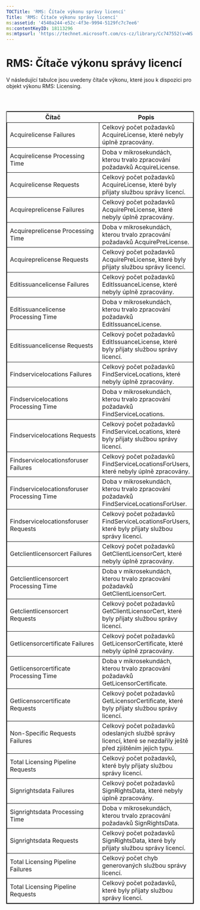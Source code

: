 ```yaml
---
TOCTitle: 'RMS: Čítače výkonu správy licencí'
Title: 'RMS: Čítače výkonu správy licencí'
ms:assetid: '4540a244-e52c-4f3e-9994-5129fc7c7ee6'
ms:contentKeyID: 18113296
ms:mtpsurl: 'https://technet.microsoft.com/cs-cz/library/Cc747552(v=WS.10)'
---
```


RMS: Čítače výkonu správy licencí
=================================

V následující tabulce jsou uvedeny čítače výkonu, které jsou k dispozici pro objekt výkonu RMS: Licensing.

###  

 
<table style="border:1px solid black;">
<colgroup>
<col width="50%" />
<col width="50%" />
</colgroup>
<thead>
<tr class="header">
<th>Čítač</th>
<th>Popis</th>
</tr>
</thead>
<tbody>
<tr class="odd">
<td style="border:1px solid black;">Acquirelicense Failures</td>
<td style="border:1px solid black;">Celkový počet požadavků AcquireLicense, které nebyly úplně zpracovány.</td>
</tr>
<tr class="even">
<td style="border:1px solid black;">Acquirelicense Processing Time</td>
<td style="border:1px solid black;">Doba v mikrosekundách, kterou trvalo zpracování požadavků AcquireLicense.</td>
</tr>
<tr class="odd">
<td style="border:1px solid black;">Acquirelicense Requests</td>
<td style="border:1px solid black;">Celkový počet požadavků AcquireLicense, které byly přijaty službou správy licencí.</td>
</tr>
<tr class="even">
<td style="border:1px solid black;">Acquireprelicense Failures</td>
<td style="border:1px solid black;">Celkový počet požadavků AcquirePreLicense, které nebyly úplně zpracovány.</td>
</tr>
<tr class="odd">
<td style="border:1px solid black;">Acquireprelicense Processing Time</td>
<td style="border:1px solid black;">Doba v mikrosekundách, kterou trvalo zpracování požadavků AcquirePreLicense.</td>
</tr>
<tr class="even">
<td style="border:1px solid black;">Acquireprelicense Requests</td>
<td style="border:1px solid black;">Celkový počet požadavků AcquirePreLicense, které byly přijaty službou správy licencí.</td>
</tr>
<tr class="odd">
<td style="border:1px solid black;">Editissuancelicense Failures</td>
<td style="border:1px solid black;">Celkový počet požadavků EditIssuanceLicense, které nebyly úplně zpracovány.</td>
</tr>
<tr class="even">
<td style="border:1px solid black;">Editissuancelicense Processing Time</td>
<td style="border:1px solid black;">Doba v mikrosekundách, kterou trvalo zpracování požadavků EditIssuanceLicense.</td>
</tr>
<tr class="odd">
<td style="border:1px solid black;">Editissuancelicense Requests</td>
<td style="border:1px solid black;">Celkový počet požadavků EditIssuanceLicense, které byly přijaty službou správy licencí.</td>
</tr>
<tr class="even">
<td style="border:1px solid black;">Findservicelocations Failures</td>
<td style="border:1px solid black;">Celkový počet požadavků FindServiceLocations, které nebyly úplně zpracovány.</td>
</tr>
<tr class="odd">
<td style="border:1px solid black;">Findservicelocations Processing Time</td>
<td style="border:1px solid black;">Doba v mikrosekundách, kterou trvalo zpracování požadavků FindServiceLocations.</td>
</tr>
<tr class="even">
<td style="border:1px solid black;">Findservicelocations Requests</td>
<td style="border:1px solid black;">Celkový počet požadavků FindServiceLocations, které byly přijaty službou správy licencí.</td>
</tr>
<tr class="odd">
<td style="border:1px solid black;">Findservicelocationsforuser Failures</td>
<td style="border:1px solid black;">Celkový počet požadavků FindServiceLocationsForUsers, které nebyly úplně zpracovány.</td>
</tr>
<tr class="even">
<td style="border:1px solid black;">Findservicelocationsforuser Processing Time</td>
<td style="border:1px solid black;">Doba v mikrosekundách, kterou trvalo zpracování požadavků FindServiceLocationsForUser.</td>
</tr>
<tr class="odd">
<td style="border:1px solid black;">Findservicelocationsforuser Requests</td>
<td style="border:1px solid black;">Celkový počet požadavků FindServiceLocationsForUsers, které byly přijaty službou správy licencí.</td>
</tr>
<tr class="even">
<td style="border:1px solid black;">Getclientlicensorcert Failures</td>
<td style="border:1px solid black;">Celkový počet požadavků GetClientLicensorCert, které nebyly úplně zpracovány.</td>
</tr>
<tr class="odd">
<td style="border:1px solid black;">Getclientlicensorcert Processing Time</td>
<td style="border:1px solid black;">Doba v mikrosekundách, kterou trvalo zpracování požadavků GetClientLicensorCert.</td>
</tr>
<tr class="even">
<td style="border:1px solid black;">Getclientlicensorcert Requests</td>
<td style="border:1px solid black;">Celkový počet požadavků GetClientLicensorCert, které byly přijaty službou správy licencí.</td>
</tr>
<tr class="odd">
<td style="border:1px solid black;">Getlicensorcertificate Failures</td>
<td style="border:1px solid black;">Celkový počet požadavků GetLicensorCertificate, které nebyly úplně zpracovány.</td>
</tr>
<tr class="even">
<td style="border:1px solid black;">Getlicensorcertificate Processing Time</td>
<td style="border:1px solid black;">Doba v mikrosekundách, kterou trvalo zpracování požadavků GetLicensorCertificate.</td>
</tr>
<tr class="odd">
<td style="border:1px solid black;">Getlicensorcertificate Requests</td>
<td style="border:1px solid black;">Celkový počet požadavků GetLicensorCertificate, které byly přijaty službou správy licencí.</td>
</tr>
<tr class="even">
<td style="border:1px solid black;">Non-Specific Requests Failures</td>
<td style="border:1px solid black;">Celkový počet požadavků odeslaných službě správy licencí, které se nezdařily ještě před zjištěním jejich typu.</td>
</tr>
<tr class="odd">
<td style="border:1px solid black;">Total Licensing Pipeline Requests</td>
<td style="border:1px solid black;">Celkový počet požadavků, které byly přijaty službou správy licencí.</td>
</tr>
<tr class="even">
<td style="border:1px solid black;">Signrightsdata Failures</td>
<td style="border:1px solid black;">Celkový počet požadavků SignRightsData, které nebyly úplně zpracovány.</td>
</tr>
<tr class="odd">
<td style="border:1px solid black;">Signrightsdata Processing Time</td>
<td style="border:1px solid black;">Doba v mikrosekundách, kterou trvalo zpracování požadavků SignRightsData.</td>
</tr>
<tr class="even">
<td style="border:1px solid black;">Signrightsdata Requests</td>
<td style="border:1px solid black;">Celkový počet požadavků SignRightsData, které byly přijaty službou správy licencí.</td>
</tr>
<tr class="odd">
<td style="border:1px solid black;">Total Licensing Pipeline Failures</td>
<td style="border:1px solid black;">Celkový počet chyb generovaných službou správy licencí.</td>
</tr>
<tr class="even">
<td style="border:1px solid black;">Total Licensing Pipeline Requests</td>
<td style="border:1px solid black;">Celkový počet požadavků, které byly přijaty službou správy licencí.</td>
</tr>
</tbody>
</table>

